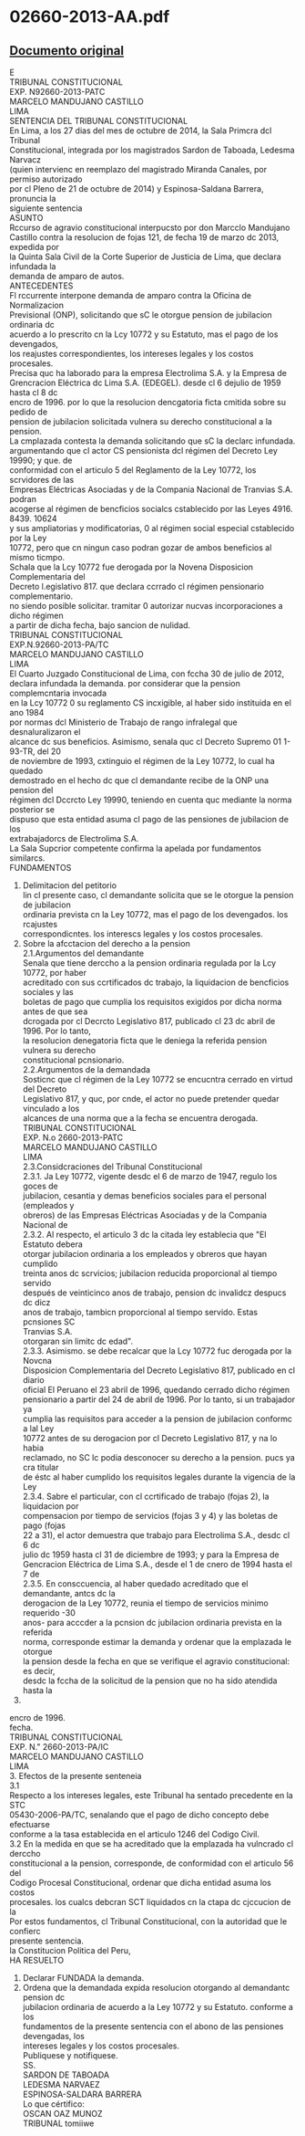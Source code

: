 
02660-2013-AA.pdf
=================
  
[Documento original](https://tc.gob.pe/jurisprudencia/2015/02660-2013-AA.pdf)  
---  
E  
TRIBUNAL CONSTITUCIONAL  
EXP. N92660-2013-PATC  
MARCELO MANDUJANO CASTILLO  
LIMA  
SENTENCIA DEL TRIBUNAL CONSTITUCIONAL  
En Lima, a los 27 dias del mes de octubre de 2014, la Sala Primcra dcl Tribunal  
Constitucional, integrada por los magistrados Sardon de Taboada, Ledesma Narvacz  
(quien intervienc en reemplazo del magistrado Miranda Canales, por permiso autorizado  
por cl Pleno de 21 de octubre de 2014) y Espinosa-Saldana Barrera, pronuncia la  
siguiente sentencia  
ASUNTO  
Rccurso de agravio constitucional interpucsto por don Marcclo Mandujano  
Castillo contra la resolucion de fojas 121, de fecha 19 de marzo dc 2013, expedida por  
la Quinta Sala Civil de la Corte Superior de Justicia de Lima, que declara infundada la  
demanda de amparo de autos.  
ANTECEDENTES  
Fl rccurrente interpone demanda de amparo contra la Oficina de Normalizacion  
Previsional (ONP), solicitando que sC le otorgue pension de jubilacion ordinaria dc  
acuerdo a lo prescrito cn la Lcy 10772 y su Estatuto, mas el pago de los devengados,  
los reajustes correspondientes, los intereses legales y los costos procesales.  
Precisa quc ha laborado para la empresa Electrolima S.A. y la Empresa de  
Grencracion Eléctrica dc Lima S.A. (EDEGEL). desde cl 6 dejulio de 1959 hasta cl 8 dc  
encro de 1996. por lo que la resolucion dencgatoria ficta cmitida sobre su pedido de  
pension de jubilacion solicitada vulnera su derecho constitucional a la pension.  
La cmplazada contesta la demanda solicitando que sC la declarc infundada.  
argumentando que cl actor CS pensionista dcl régimen del Decreto Ley 19990; y que. de  
conformidad con el articulo 5 del Reglamento de la Ley 10772, los scrvidores de las  
Empresas Eléctricas Asociadas y de la Compania Nacional de Tranvias S.A. podran  
acogerse al régimen de bencficios socialcs cstablecido por las Leyes 4916. 8439. 10624  
y sus ampliatorias y modificatorias, 0 al régimen social especial cstablecido por la Ley  
10772, pero que cn ningun caso podran gozar de ambos beneficios al mismo ticmpo.  
Schala que la Lcy 10772 fue derogada por la Novena Disposicion Complementaria del  
Decreto l.egislativo 817. que declara ccrrado cl régimen pensionario complementario.  
no siendo posible solicitar. tramitar 0 autorizar nucvas incorporaciones a dicho régimen  
a partir de dicha fecha, bajo sancion de nulidad.  
TRIBUNAL CONSTITUCIONAL  
EXP.N.92660-2013-PA/TC  
MARCELO MANDUJANO CASTILLO  
LIMA  
El Cuarto Juzgado Constitucional de Lima, con fccha 30 de julio de 2012,  
declara infundada la demanda. por considerar que la pension complemcntaria invocada  
en la Lcy 10772 0 su reglamento CS incxigible, al haber sido instituida en el ano 1984  
por normas dcl Ministerio de Trabajo de rango infralegal que desnaluralizaron el  
alcance dc sus beneficios. Asimismo, senala quc cl Decreto Supremo 01 1-93-TR, del 20  
de noviembre de 1993, cxtinguio el régimen de la Ley 10772, lo cual ha quedado  
demostrado en el hecho dc que cl demandante recibe de la ONP una pension del  
régimen dcl Dccrcto Ley 19990, teniendo en cuenta quc mediante la norma posterior se  
dispuso que esta entidad asuma cl pago de las pensiones de jubilacion de los  
extrabajadorcs de Electrolima S.A.  
La Sala Supcrior competente confirma la apelada por fundamentos similarcs.  
FUNDAMENTOS  
1. Delimitacion del petitorio  
lin cl presente caso, cl demandante solicita que se le otorgue la pension de jubilacion  
ordinaria prevista cn la Ley 10772, mas el pago de los devengados. los rcajustes  
correspondicntes. los interescs legales y los costos procesales.  
2. Sobre la afcctacion del derecho a la pension  
2.1.Argumentos del demandante  
Senala que tiene derccho a la pension ordinaria regulada por la Lcy 10772, por haber  
acreditado con sus ccrtificados dc trabajo, la liquidacion de bencficios sociales y las  
boletas de pago que cumplia los requisitos exigidos por dicha norma antes de que sea  
dcrogada por cl Decrcto Legislativo 817, publicado cl 23 dc abril de 1996. Por lo tanto,  
la resolucion denegatoria ficta que le deniega la referida pension vulnera su derecho  
constitucional pcnsionario.  
2.2.Argumentos de la demandada  
Sosticnc que cl régimen de la Ley 10772 se encucntra cerrado en virtud del Decreto  
Legislativo 817, y quc, por cnde, el actor no puede pretender quedar vinculado a los  
alcances de una norma que a la fecha se encuentra derogada.  
TRIBUNAL CONSTITUCIONAL  
EXP. N.o 2660-2013-PATC  
MARCELO MANDUJANO CASTILLO  
LIMA  
2.3.Considcraciones del Tribunal Constitucional  
2.3.1. Ja Ley 10772, vigente desdc el 6 de marzo de 1947, regulo los goces de  
jubilacion, cesantia y demas beneficios sociales para el personal (empleados y  
obreros) de las Empresas Eléctricas Asociadas y de la Compania Nacional de  
2.3.2. Al respecto, el articulo 3 dc la citada ley establecia que "El Estatuto debera  
otorgar jubilacion ordinaria a los empleados y obreros que hayan cumplido  
treinta anos dc scrvicios; jubilacion reducida proporcional al tiempo servido  
después de veinticinco anos de trabajo, pension dc invalidcz despucs dc dicz  
anos de trabajo, tambicn proporcional al tiempo servido. Estas pcnsiones SC  
Tranvias S.A.  
otorgaran sin limitc dc edad".  
2.3.3. Asimismo. se debe recalcar que la Lcy 10772 fuc derogada por la Novcna  
Disposicion Complementaria del Decreto Legislativo 817, publicado en cl diario  
oficial El Peruano el 23 abril de 1996, quedando cerrado dicho régimen  
pensionario a partir del 24 de abril de 1996. Por lo tanto, si un trabajador ya  
cumplia las requisitos para acceder a la pension de jubilacion conformc a lal Ley  
10772 antes de su derogacion por cl Decreto Legislativo 817, y na lo habia  
reclamado, no SC lc podia desconocer su derecho a la pension. pucs ya cra titular  
de éstc al haber cumplido los requisitos legales durante la vigencia de la Ley  
2.3.4. Sabre el particular, con cl ccrtificado de trabajo (fojas 2), la liquidacion por  
compensacion por tiempo de servicios (fojas 3 y 4) y las boletas de pago (fojas  
22 a 31), el actor demuestra que trabajo para Electrolima S.A., desdc cl 6 dc  
julio dc 1959 hasta cl 31 de diciembre de 1993; y para la Empresa de  
Gencracion Eléctrica de Lima S.A., desde el 1 de cnero de 1994 hasta el 7 de  
2.3.5. En consccuencia, al haber quedado acreditado que el demandante, antcs dc la  
derogacion de la Ley 10772, reunia el tiempo de servicios minimo requerido -30  
anos- para acccder a la pcnsion dc jubilacion ordinaria prevista en la referida  
norma, corresponde estimar la demanda y ordenar que la emplazada le otorgue  
la pension desde la fecha en que se verifique el agravio constitucional: es decir,  
desdc la fccha de la solicitud de la pension que no ha sido atendida hasta la  
10772.  
encro de 1996.  
fecha.  
TRIBUNAL CONSTITUCIONAL  
EXP. N." 2660-2013-PA/IC  
MARCELO MANDUJANO CASTILLO  
LIMA  
3. Efectos de la presente senteneia  
3.1  
Respecto a los intereses legales, este Tribunal ha sentado precedente en la STC  
05430-2006-PA/TC, senalando que el pago de dicho concepto debe efectuarse  
conforme a la tasa establecida en el articulo 1246 del Codigo Civil.  
3.2 En la medida en que se ha acreditado que la emplazada ha vulncrado cl derccho  
constitucional a la pension, corresponde, de conformidad con el articulo 56 del  
Codigo Procesal Constitucional, ordenar que dicha entidad asuma los costos  
procesales. los cualcs debcran SCT liquidados cn la ctapa dc cjccucion de la  
Por estos fundamentos, cl Tribunal Constitucional, con la autoridad que le confierc  
presente sentencia.  
la Constitucion Politica del Peru,  
HA RESUELTO  
1. Declarar FUNDADA la demanda.  
2. Ordena que la demandada expida resolucion otorgando al demandantc pension dc  
jubilacion ordinaria de acuerdo a la Ley 10772 y su Estatuto. conforme a los  
fundamentos de la presente sentencia con el abono de las pensiones devengadas, los  
intereses legales y los costos procesales.  
Publiquese y notifiquese.  
SS.  
SARDON DE TABOADA  
LEDESMA NARVAEZ  
ESPINOSA-SALDARA BARRERA  
Lo que cértifico:  
OSCAN OAZ MUNOZ  
TRIBUNAL tomiiwe